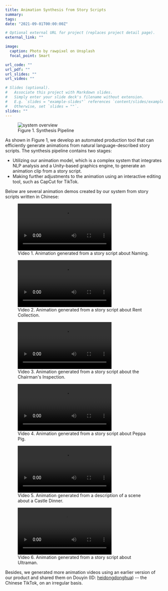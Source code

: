```yaml
---
title: Animation Synthesis from Story Scripts
summary:
tags:
date: "2021-09-01T00:00:00Z"

# Optional external URL for project (replaces project detail page).
external_link: ""

image:
  caption: Photo by rawpixel on Unsplash
  focal_point: Smart

url_code: ""
url_pdf: ""
url_slides: ""
url_video: ""

# Slides (optional).
#   Associate this project with Markdown slides.
#   Simply enter your slide deck's filename without extension.
#   E.g. `slides = "example-slides"` references `content/slides/example-slides.md`.
#   Otherwise, set `slides = ""`.
slides: ""
---
```


<figure>
    <img src="http://localhost:1313/project/story2animation/system_overview.png" alt="system overview" />
    <figcaption>Figure 1. Synthesis Pipeline</figcaption>
</figure>

As shown in Figure 1, we develop an automated production tool that can efficiently generate animations from natural language-described story scripts. The synthesis pipeline contains two stages:

* Utilizing our animation model, which is a complex system that integrates NLP analysis and a Unity-based graphics engine, to generate an animation clip from a story script.
* Making further adjustments to the animation using an interactive editing tool, such as CapCut for TikTok.



Below are several animation demos created by our system from story scripts written in Chinese:

<figure>
  <video controls>
    <source src="/project/story2animation/naming.mp4" type="video/mp4">
  </video>
  <figcaption>Video 1. Animation generated from a story script about Naming.</figcaption>
</figure>

<figure>
  <video controls>
    <source src="/project/story2animation/rent_collection.mp4" type="video/mp4">
  </video>
  <figcaption>Video 2. Animation generated from a story script about Rent Collection.</figcaption>
</figure>

<figure>
  <video controls>
    <source src="/project/story2animation/inspection.mp4" type="video/mp4">
  </video>
  <figcaption>Video 3. Animation generated from a story script about the Chairman's Inspection.</figcaption>
</figure>

<figure>
  <video controls>
    <source src="/project/story2animation/Peppa_pig.mp4" type="video/mp4">
  </video>
  <figcaption>Video 4. Animation generated from a story script about Peppa Pig.</figcaption>
</figure>

<figure>
  <video controls>
    <source src="/project/story2animation/castle_dinner.mp4" type="video/mp4">
  </video>
  <figcaption>Video 5. Animation generated from a description of a scene about a Castle Dinner.</figcaption>
</figure>

<figure>
  <video controls>
    <source src="/project/story2animation/ultraman.mp4" type="video/mp4">
  </video>
  <figcaption>Video 6. Animation generated from a story script about Ultraman.</figcaption>
</figure>



Besides, we generated more animation videos using an earlier version of our product and shared them on Douyin (ID: [heidongdonghua](https://www.douyin.com/user/MS4wLjABAAAATN0Pe89ypRCMYmnQ-8lClIsT0nBKxFOawYvVwlNS0H8)) -- the Chinese TikTok, on an irregular basis.